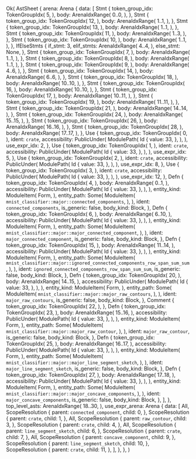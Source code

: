Ok(
    AstSheet {
        arena: Arena {
            data: [
                Stmt {
                    token_group_idx: TokenGroupIdx(
                        5,
                    ),
                    body: ArenaIdxRange(
                        0..0,
                    ),
                },
                Stmt {
                    token_group_idx: TokenGroupIdx(
                        12,
                    ),
                    body: ArenaIdxRange(
                        1..1,
                    ),
                },
                Stmt {
                    token_group_idx: TokenGroupIdx(
                        13,
                    ),
                    body: ArenaIdxRange(
                        1..1,
                    ),
                },
                Stmt {
                    token_group_idx: TokenGroupIdx(
                        11,
                    ),
                    body: ArenaIdxRange(
                        1..3,
                    ),
                },
                Stmt {
                    token_group_idx: TokenGroupIdx(
                        10,
                    ),
                    body: ArenaIdxRange(
                        1..1,
                    ),
                },
                IfElseStmts {
                    if_stmt: 3,
                    elif_stmts: ArenaIdxRange(
                        4..4,
                    ),
                    else_stmt: None,
                },
                Stmt {
                    token_group_idx: TokenGroupIdx(
                        7,
                    ),
                    body: ArenaIdxRange(
                        1..1,
                    ),
                },
                Stmt {
                    token_group_idx: TokenGroupIdx(
                        8,
                    ),
                    body: ArenaIdxRange(
                        1..1,
                    ),
                },
                Stmt {
                    token_group_idx: TokenGroupIdx(
                        9,
                    ),
                    body: ArenaIdxRange(
                        4..6,
                    ),
                },
                Stmt {
                    token_group_idx: TokenGroupIdx(
                        14,
                    ),
                    body: ArenaIdxRange(
                        6..6,
                    ),
                },
                Stmt {
                    token_group_idx: TokenGroupIdx(
                        18,
                    ),
                    body: ArenaIdxRange(
                        10..10,
                    ),
                },
                Stmt {
                    token_group_idx: TokenGroupIdx(
                        16,
                    ),
                    body: ArenaIdxRange(
                        10..10,
                    ),
                },
                Stmt {
                    token_group_idx: TokenGroupIdx(
                        17,
                    ),
                    body: ArenaIdxRange(
                        10..11,
                    ),
                },
                Stmt {
                    token_group_idx: TokenGroupIdx(
                        19,
                    ),
                    body: ArenaIdxRange(
                        11..11,
                    ),
                },
                Stmt {
                    token_group_idx: TokenGroupIdx(
                        21,
                    ),
                    body: ArenaIdxRange(
                        14..14,
                    ),
                },
                Stmt {
                    token_group_idx: TokenGroupIdx(
                        24,
                    ),
                    body: ArenaIdxRange(
                        15..15,
                    ),
                },
                Stmt {
                    token_group_idx: TokenGroupIdx(
                        26,
                    ),
                    body: ArenaIdxRange(
                        16..16,
                    ),
                },
                Stmt {
                    token_group_idx: TokenGroupIdx(
                        28,
                    ),
                    body: ArenaIdxRange(
                        17..17,
                    ),
                },
                Use {
                    token_group_idx: TokenGroupIdx(
                        0,
                    ),
                    ident: `crate`,
                    accessibility: PublicUnder(
                        ModulePath(
                            Id {
                                value: 33,
                            },
                        ),
                    ),
                    use_expr_idx: 2,
                },
                Use {
                    token_group_idx: TokenGroupIdx(
                        1,
                    ),
                    ident: `crate`,
                    accessibility: PublicUnder(
                        ModulePath(
                            Id {
                                value: 33,
                            },
                        ),
                    ),
                    use_expr_idx: 5,
                },
                Use {
                    token_group_idx: TokenGroupIdx(
                        2,
                    ),
                    ident: `crate`,
                    accessibility: PublicUnder(
                        ModulePath(
                            Id {
                                value: 33,
                            },
                        ),
                    ),
                    use_expr_idx: 8,
                },
                Use {
                    token_group_idx: TokenGroupIdx(
                        3,
                    ),
                    ident: `crate`,
                    accessibility: PublicUnder(
                        ModulePath(
                            Id {
                                value: 33,
                            },
                        ),
                    ),
                    use_expr_idx: 12,
                },
                Defn {
                    token_group_idx: TokenGroupIdx(
                        4,
                    ),
                    body: ArenaIdxRange(
                        0..1,
                    ),
                    accessibility: PublicUnder(
                        ModulePath(
                            Id {
                                value: 33,
                            },
                        ),
                    ),
                    entity_kind: ModuleItem(
                        Form,
                    ),
                    entity_path: Some(
                        ModuleItem(
                            `mnist_classifier::major::connected_components`,
                        ),
                    ),
                    ident: `connected_components`,
                    is_generic: false,
                    body_kind: Block,
                },
                Defn {
                    token_group_idx: TokenGroupIdx(
                        6,
                    ),
                    body: ArenaIdxRange(
                        6..10,
                    ),
                    accessibility: PublicUnder(
                        ModulePath(
                            Id {
                                value: 33,
                            },
                        ),
                    ),
                    entity_kind: ModuleItem(
                        Form,
                    ),
                    entity_path: Some(
                        ModuleItem(
                            `mnist_classifier::major::major_connected_component`,
                        ),
                    ),
                    ident: `major_connected_component`,
                    is_generic: false,
                    body_kind: Block,
                },
                Defn {
                    token_group_idx: TokenGroupIdx(
                        15,
                    ),
                    body: ArenaIdxRange(
                        11..14,
                    ),
                    accessibility: PublicUnder(
                        ModulePath(
                            Id {
                                value: 33,
                            },
                        ),
                    ),
                    entity_kind: ModuleItem(
                        Form,
                    ),
                    entity_path: Some(
                        ModuleItem(
                            `mnist_classifier::major::ignored_connected_components_row_span_sum_sum`,
                        ),
                    ),
                    ident: `ignored_connected_components_row_span_sum_sum`,
                    is_generic: false,
                    body_kind: Block,
                },
                Defn {
                    token_group_idx: TokenGroupIdx(
                        20,
                    ),
                    body: ArenaIdxRange(
                        14..15,
                    ),
                    accessibility: PublicUnder(
                        ModulePath(
                            Id {
                                value: 33,
                            },
                        ),
                    ),
                    entity_kind: ModuleItem(
                        Form,
                    ),
                    entity_path: Some(
                        ModuleItem(
                            `mnist_classifier::major::major_raw_contours`,
                        ),
                    ),
                    ident: `major_raw_contours`,
                    is_generic: false,
                    body_kind: Block,
                },
                Comment {
                    token_group_idx: TokenGroupIdx(
                        22,
                    ),
                },
                Defn {
                    token_group_idx: TokenGroupIdx(
                        23,
                    ),
                    body: ArenaIdxRange(
                        15..16,
                    ),
                    accessibility: PublicUnder(
                        ModulePath(
                            Id {
                                value: 33,
                            },
                        ),
                    ),
                    entity_kind: ModuleItem(
                        Form,
                    ),
                    entity_path: Some(
                        ModuleItem(
                            `mnist_classifier::major::major_raw_contour`,
                        ),
                    ),
                    ident: `major_raw_contour`,
                    is_generic: false,
                    body_kind: Block,
                },
                Defn {
                    token_group_idx: TokenGroupIdx(
                        25,
                    ),
                    body: ArenaIdxRange(
                        16..17,
                    ),
                    accessibility: PublicUnder(
                        ModulePath(
                            Id {
                                value: 33,
                            },
                        ),
                    ),
                    entity_kind: ModuleItem(
                        Form,
                    ),
                    entity_path: Some(
                        ModuleItem(
                            `mnist_classifier::major::major_line_segment_sketch`,
                        ),
                    ),
                    ident: `major_line_segment_sketch`,
                    is_generic: false,
                    body_kind: Block,
                },
                Defn {
                    token_group_idx: TokenGroupIdx(
                        27,
                    ),
                    body: ArenaIdxRange(
                        17..18,
                    ),
                    accessibility: PublicUnder(
                        ModulePath(
                            Id {
                                value: 33,
                            },
                        ),
                    ),
                    entity_kind: ModuleItem(
                        Form,
                    ),
                    entity_path: Some(
                        ModuleItem(
                            `mnist_classifier::major::major_concave_components`,
                        ),
                    ),
                    ident: `major_concave_components`,
                    is_generic: false,
                    body_kind: Block,
                },
            ],
        },
        top_level_asts: ArenaIdxRange(
            18..30,
        ),
        use_expr_arena: Arena {
            data: [
                All,
                ScopeResolution {
                    parent: `connected_component`,
                    child: 0,
                },
                ScopeResolution {
                    parent: `crate`,
                    child: 1,
                },
                All,
                ScopeResolution {
                    parent: `raw_contour`,
                    child: 3,
                },
                ScopeResolution {
                    parent: `crate`,
                    child: 4,
                },
                All,
                ScopeResolution {
                    parent: `line_segment_sketch`,
                    child: 6,
                },
                ScopeResolution {
                    parent: `crate`,
                    child: 7,
                },
                All,
                ScopeResolution {
                    parent: `concave_component`,
                    child: 9,
                },
                ScopeResolution {
                    parent: `line_segment_sketch`,
                    child: 10,
                },
                ScopeResolution {
                    parent: `crate`,
                    child: 11,
                },
            ],
        },
    },
)